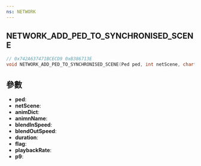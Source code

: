 ```yaml
---
ns: NETWORK
---
```

## NETWORK_ADD_PED_TO_SYNCHRONISED_SCENE

```c
// 0x742A637471BCECD9 0xB386713E
void NETWORK_ADD_PED_TO_SYNCHRONISED_SCENE(Ped ped, int netScene, char* animDict, char* animnName, float blendInSpeed, float blendOutSpeed, int duration, int flag, float playbackRate, Any p9);
```


## 參數
* **ped**: 
* **netScene**: 
* **animDict**: 
* **animnName**: 
* **blendInSpeed**: 
* **blendOutSpeed**: 
* **duration**: 
* **flag**: 
* **playbackRate**: 
* **p9**: 

